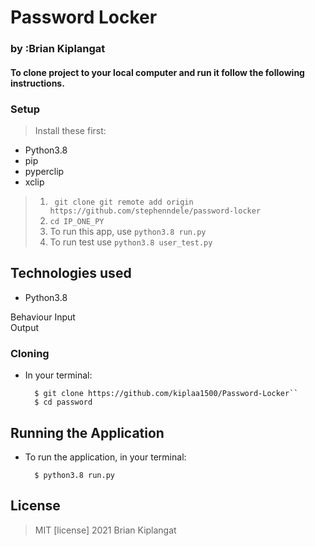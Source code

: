 # Password Locker
### by :Brian Kiplangat 

#### To clone project to your local computer and run it follow the following instructions.

### Setup
> Install these first:
* Python3.8
* pip
* pyperclip
* xclip

 

 >1. `` git clone git remote add origin https://github.com/stephenndele/password-locker``
>2. ``cd IP_ONE_PY``
>3. To run this app,  use  ``` python3.8 run.py ```
>4. To run test use ``` python3.8 user_test.py ```




## Technologies used
* Python3.8


Behaviour
Input  
Output 

### Cloning
* In your terminal:
        
        $ git clone https://github.com/kiplaa1500/Password-Locker``
        $ cd password

## Running the Application
* To run the application, in your terminal:

        $ python3.8 run.py      



## License
> MIT [license] 2021 Brian Kiplangat
